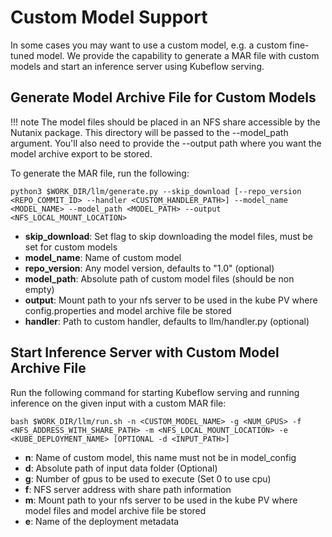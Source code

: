 # Custom Model Support
In some cases you may want to use a custom model, e.g. a custom fine-tuned model. We provide the capability to generate a MAR file with custom models and start an inference server using Kubeflow serving.<br />

## Generate Model Archive File for Custom Models

!!! note
    The model files should be placed in an NFS share accessible by the Nutanix package. This directory will be passed to the --model_path argument. You'll also need to provide the --output path where you want the model archive export to be stored.

To generate the MAR file, run the following:
```
python3 $WORK_DIR/llm/generate.py --skip_download [--repo_version <REPO_COMMIT_ID> --handler <CUSTOM_HANDLER_PATH>] --model_name <MODEL_NAME> --model_path <MODEL_PATH> --output <NFS_LOCAL_MOUNT_LOCATION>
```

* **skip_download**:    Set flag to skip downloading the model files, must be set for custom models
* **model_name**:       Name of custom model
* **repo_version**:     Any model version, defaults to "1.0" (optional)
* **model_path**:       Absolute path of custom model files (should be non empty)
* **output**:           Mount path to your nfs server to be used in the kube PV where config.properties and model archive file be stored
* **handler**:          Path to custom handler, defaults to llm/handler.py (optional)<br />

## Start Inference Server with Custom Model Archive File
Run the following command for starting Kubeflow serving and running inference on the given input with a custom MAR file:
```
bash $WORK_DIR/llm/run.sh -n <CUSTOM_MODEL_NAME> -g <NUM_GPUS> -f <NFS_ADDRESS_WITH_SHARE_PATH> -m <NFS_LOCAL_MOUNT_LOCATION> -e <KUBE_DEPLOYMENT_NAME> [OPTIONAL -d <INPUT_PATH>]
```

* **n**:    Name of custom model, this name must not be in model_config
* **d**:    Absolute path of input data folder (Optional)
* **g**:    Number of gpus to be used to execute (Set 0 to use cpu)
* **f**:    NFS server address with share path information
* **m**:    Mount path to your nfs server to be used in the kube PV where model files and model archive file be stored
* **e**:    Name of the deployment metadata

